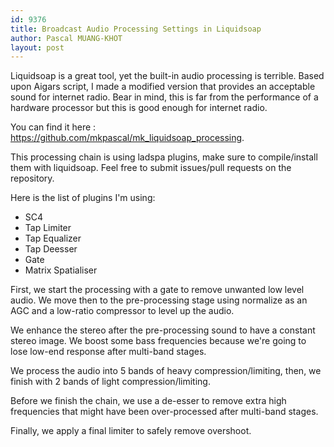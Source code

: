 ```yaml
---
id: 9376
title: Broadcast Audio Processing Settings in Liquidsoap
author: Pascal MUANG-KHOT
layout: post
---
```


Liquidsoap is a great tool, yet the built-in audio processing is terrible. Based upon Aigars script, I made a modified version that provides an acceptable sound for internet radio. Bear in mind, this is far from the performance of a hardware processor but this is good enough for internet radio.

You can find it here : <a href="https://github.com/mkpascal/mk_liquidsoap_processing">https://github.com/mkpascal/mk_liquidsoap_processing</a>.

This processing chain is using ladspa plugins, make sure to compile/install them with liquidsoap. Feel free to submit issues/pull requests on the repository.

Here is the list of plugins I'm using:
<ul><li>SC4</li>
<li>Tap Limiter</li>
<li>Tap Equalizer</li>
<li>Tap Deesser</li>
<li>Gate</li>
<li>Matrix Spatialiser</li></ul>

First, we start the processing with a gate to remove unwanted low level audio. We move then to the pre-processing stage using normalize as an AGC and a low-ratio compressor to level up the audio.

We enhance the stereo after the pre-processing sound to have a constant stereo image. We boost some bass frequencies because we're going to lose low-end response after multi-band stages.

We process the audio into 5 bands of heavy compression/limiting, then, we finish with 2 bands of light compression/limiting.

Before we finish the chain, we use a de-esser to remove extra high frequencies that might have been over-processed after multi-band stages.

Finally, we apply a final limiter to safely remove overshoot.
